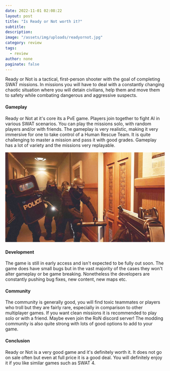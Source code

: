 ```yaml
---
date: 2022-11-01 02:08:22
layout: post
title: "Is Ready or Not worth it?"
subtitle:
description:
image: "/assets/img/uploads/readyornot.jpg"
category: review
tags:
  - review
author: none
paginate: false
---
```

Ready or Not is a  tactical, first-person shooter with the goal of completing SWAT missions. In missions you will have to deal with a constantly changing chaotic situation where you will detain civilians, help them and move them to safety while combating dangerous and aggressive suspects.

#### Gameplay
Ready or Not at it's core its a PvE game. Players join together to fight AI in various SWAT scenarios. You can play the missions solo, with random players and/or with friends. The gameplay is very realistic, making it very immersive for one to take control of a Human Rescue Team. It is quite challenging to master a mission and pass it with good grades. Gameplay has a lot of variety and the missions very replayable.

![RoN gameplay](/assets/img/uploads/rongameplay.jpg)

#### Development
The game is still in early access and isn't expected to be fully out soon. The game does have small bugs but in the vast majority of the cases they won't alter gameplay or be game breaking. Nonetheless the developers are constantly pushing bug fixes, new content, new maps etc.

#### Community
The community is generally good, you will find toxic teammates or players who troll but they are fairly rare, especially in comparison to other multiplayer games. If you want clean missions it is recommended to play solo or with a friend. Maybe even join the RoN discord server! The modding community is also quite strong with lots of good options to add to your game.

#### Conclusion
Ready or Not is a very good game and it's definitely worth it. It does not go on sale often but even at full price it is a good deal. You will definitely enjoy it if you like similar games such as SWAT 4.
